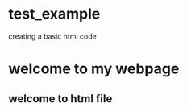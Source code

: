 # test_example
creating a basic html code
<html>
  <head>
    <title>basic webpage</title>
  </head>
    <body>
      <h1>welcome to my webpage</h1>
      <h2>welcome to html file</h2>
  </body>
</html>

